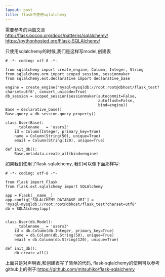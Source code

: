```yaml
---
layout: post
title: flask中使用sqlalchemy
---
```


需要参考的两篇文章<br>
<http://flask.pocoo.org/docs/patterns/sqlalchemy/><br>
<https://pythonhosted.org/Flask-SQLAlchemy/>


只使用sqlalchemy的时候,我们是这样写model,创建表

    # -*- coding: utf-8 -*-
    
    from sqlalchemy import create_engine, Column, Integer, String
    from sqlalchemy.orm import scoped_session, sessionmaker
    from sqlalchemy.ext.declarative import declarative_base
    
    engine = create_engine('mysql+mysqldb://root:root@dbhost/flask_test?charset=utf8', convert_unicode=True)
    db_session = scoped_session(sessionmaker(autocommit=False,
                                             autoflush=False,
                                             bind=engine))
    Base = declarative_base()
    Base.query = db_session.query_property()
    
    class User(Base):
        __tablename__ = 'users2'
        id = Column(Integer, primary_key=True)
        name = Column(String(50), unique=True)
        email = Column(String(120), unique=True)
    
    def init_db():
        Base.metadata.create_all(bind=engine)

如果我们使用了flask-sqlalchemy, 我们可以像下面那样写:

    # -*- coding: utf-8 -*-
    
    from flask import Flask
    from flask.ext.sqlalchemy import SQLAlchemy
    
    app = Flask(__name__)
    app.config['SQLALCHEMY_DATABASE_URI'] = 'mysql+mysqldb://root:root@dbhost/flask_test?charset=utf8'
    db = SQLAlchemy(app)
    
    
    class User(db.Model):
        __tablename__ = 'users3'
        id = db.Column(db.Integer, primary_key=True)
        name = db.Column(db.String(50), unique=True)
        email = db.Column(db.String(120), unique=True)
    
    def init_db():
        db.create_all()
    
上面只是对声明表,和创建表写了简单的代码, flask-sqlalchemy的使用可以参考github上的例子:<https://github.com/mitsuhiko/flask-sqlalchemy>